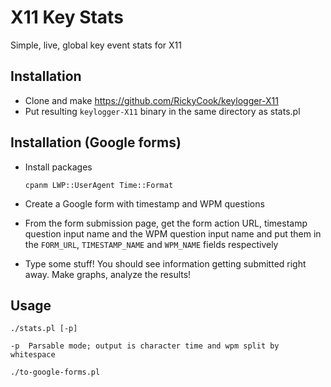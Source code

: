 X11 Key Stats
=============

Simple, live, global key event stats for X11

## Installation

  * Clone and make https://github.com/RickyCook/keylogger-X11
  * Put resulting ```keylogger-X11``` binary in the same directory as stats.pl

## Installation (Google forms)

  * Install packages

    ```cpanm LWP::UserAgent Time::Format```

  * Create a Google form with timestamp and WPM questions
  * From the form submission page, get the form action URL, timestamp question input name and the WPM question input name and put them in the ```FORM_URL```, ```TIMESTAMP_NAME``` and ```WPM_NAME``` fields respectively
  * Type some stuff! You should see information getting submitted right away. Make graphs, analyze the results!

## Usage

    ./stats.pl [-p]

    -p  Parsable mode; output is character time and wpm split by whitespace

    ./to-google-forms.pl
